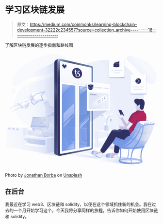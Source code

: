 # 学习区块链发展

> 原文：<https://medium.com/coinmonks/learning-blockchain-development-32222c234557?source=collection_archive---------18----------------------->

了解区块链发展的逐步指南和路线图

![](img/17ea5ccac48a84404190db547ff28fd3.png)

Photo by [Jonathan Borba](https://unsplash.com/@jonathanborba?utm_source=medium&utm_medium=referral) on [Unsplash](https://unsplash.com?utm_source=medium&utm_medium=referral)

## 在后台

我最近在学习 web3、区块链和 solidity，以便在这个领域抓住新的机会。我在过去的一个月开始学习这个，今天我将分享同样的旅程，告诉你如何开始使用区块链和 solidity。